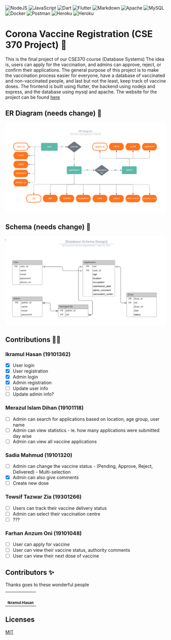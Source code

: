 <p float="left">
<img alt="NodeJS" src="https://img.shields.io/badge/node.js-%2343853D.svg?&style=for-the-badge&logo=node.js&logoColor=white"/>
<img alt="JavaScript" src="https://img.shields.io/badge/javascript-%23323330.svg?&style=for-the-badge&logo=javascript&logoColor=%23F7DF1E"/>
<img alt="Dart" src="https://img.shields.io/badge/dart-%230175C2.svg?&style=for-the-badge&logo=dart&logoColor=white"/>
<img alt="Flutter" src="https://img.shields.io/badge/Flutter-%2302569B.svg?style=for-the-badge&logo=Flutter&logoColor=white" />
<img alt="Markdown" src="https://img.shields.io/badge/markdown-%23000000.svg?&style=for-the-badge&logo=markdown&logoColor=white"/>
<img alt="Apache" src="https://img.shields.io/badge/apache-%23D42029.svg?&style=for-the-badge&logo=apache&logoColor=white"/>
<img alt="MySQL" src="https://img.shields.io/badge/mysql-%2300f.svg?&style=for-the-badge&logo=mysql&logoColor=white"/>
<img alt="Docker" src="https://img.shields.io/badge/docker-%230db7ed.svg?&style=for-the-badge&logo=docker&logoColor=white"/>
<img alt="Postman" src="https://img.shields.io/badge/Postman-FF6C37?style=for-the-badge&logo=postman&logoColor=red" />
<img alt="Heroku" src="https://img.shields.io/badge/heroku-%23430098.svg?&style=for-the-badge&logo=heroku&logoColor=white"/>
<img alt="Heroku" src="https://img.shields.io/github/license/Ileriayo/markdown-badges?style=for-the-badge"/>
</p>

# Corona Vaccine Registration (CSE 370 Project) 💉

This is the final project of our CSE370 course (Database Systems) The idea is, users can apply for the vaccination, and admins can approve, reject, or confirm their applications. The general purpose of this project is to make the vaccination process easier for everyone, have a database of vaccinated and non-vaccinated people, and last but not the least, keep track of vaccine doses. The frontend is built using flutter, the backend using nodejs and express, and the database using mysql and apache. The website for the project can be found [here](https://covidvaccineregistration.web.app/)

## ER Diagram (needs change) 🔗
<img src="documentation/images/er.png" alt="drawing"/>

## Schema (needs change) 📑 
<img src="documentation/images/schema.png" alt="drawing"/>

## Contributions 🐱‍🏍

### Ikramul Hasan (19101362)

- [x] User login
- [x] User registration
- [x] Admin login
- [x] Admin registration
- [ ] Update user info
- [ ] Update admin info?

### Merazul Islam Dihan (19101118)

- [ ] Admin can search for applications based on location, age group, user name
- [ ] Admin can view statistics - ie. how many applications were submitted day wise
- [ ] Admin can view all vaccine applications

### Sadia Mahmud (19101320)

- [ ] Admin can change the vaccine status - (Pending, Approve, Reject, Delivered) - Multi-selection
- [x] Admin can also give comments
- [ ] Create new dose

### Towsif Tazwar Zia (19301266)

- [ ] Users can track their vaccine delivery status
- [ ] Admin can select their vaccination centre
- [ ] ???
### Farhan Anzum Oni (19101048)

- [ ] User can apply for vaccine
- [ ] User can view their vaccine status, authority comments
- [ ] User can view their next dose of vaccine

## Contributors ✨

Thanks goes to these wonderful people

<table>
  <tr>
    <td align="center"><a href="https://ikramhasan-portfolio.web.app/"><img src="https://avatars.githubusercontent.com/u/61601841?s=400&u=29e4cf17536ff7ffc7240bf9858eb6501a609a2d&v=4" width="100px;" alt=""/>
    <br />
    <sub><b>Ikramul Hasan</b></sub></a>
    </td>
  </tr>
</table>

## Licenses
[MIT](LICENSE) 
